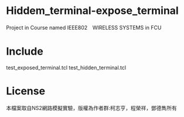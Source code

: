 Hiddem_terminal-expose_terminal
===============================

Project in Course named IEEE802　WIRELESS SYSTEMS in FCU  

Include
===============================
test_exposed_terminal.tcl
test_hidden_terminal.tcl

License
===============================
本檔案取自NS2網路模擬實驗，版權為作者群:柯志亨，程榮祥，鄧德雋所有
